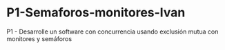 # P1-Semaforos-monitores-Ivan
P1 - Desarrolle un software con concurrencia usando exclusión mutua con monitores y semáforos
